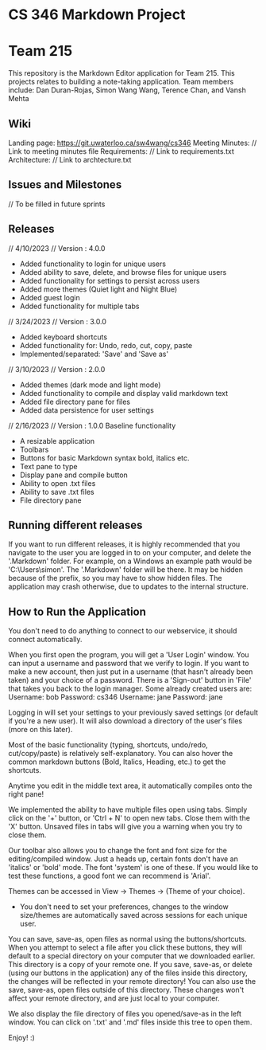 # CS 346 Markdown Project 
# Team 215

This repository is the Markdown Editor application for Team 215. This projects relates to building a note-taking application.
Team members include: Dan Duran-Rojas, Simon Wang Wang, Terence Chan, and Vansh Mehta

## Wiki
Landing page: https://git.uwaterloo.ca/sw4wang/cs346
Meeting Minutes: // Link to meeting minutes file
Requirements: // Link to requirements.txt
Architecture: // Link to archtecture.txt

## Issues and Milestones
// To be filled in future sprints

## Releases
// 4/10/2023
// Version : 4.0.0
- Added functionality to login for unique users
- Added ability to save, delete, and browse files for unique users
- Added functionality for settings to persist across users
- Added more themes (Quiet light and Night Blue)
- Added guest login
- Added functionality for multiple tabs

// 3/24/2023
// Version : 3.0.0
- Added keyboard shortcuts
- Added functionality for: Undo, redo, cut, copy, paste
- Implemented/separated: 'Save' and 'Save as'

// 3/10/2023
// Version : 2.0.0
- Added themes (dark mode and light mode)
- Added functionality to compile and display valid markdown text
- Added file directory pane for files
- Added data persistence for user settings


// 2/16/2023
// Version : 1.0.0
Baseline functionality
- A resizable application
- Toolbars
- Buttons for basic Markdown syntax bold, italics etc.
- Text pane to type
- Display pane and compile button
- Ability to open .txt files
- Ability to save .txt files
- File directory pane

## Running different releases
If you want to run different releases, it is highly recommended that you navigate to the user you are logged in to on
your computer, and delete the '.Markdown' folder. For example, on a Windows an example path would be 'C:\Users\simon'.
The '.Markdown' folder will be there. It may be hidden because of the prefix, so you may have to show hidden files.
The application may crash otherwise, due to updates to the internal structure. 

## How to Run the Application
You don't need to do anything to connect to our webservice, it should connect automatically.

When you first open the program, you will get a 'User Login' window. You can input a username and password that we
verify to login. If you want to make a new account, then just put in a username (that hasn't already been taken) and
your choice of a password. There is a 'Sign-out' button in 'File' that takes you back to the login manager.
Some already created users are:
Username: bob
Password: cs346
Username: jane
Password: jane

Logging in will set your settings to your previously saved settings (or default if you're a new user).
It will also download a directory of the user's files (more on this later).

Most of the basic functionality (typing, shortcuts, undo/redo, cut/copy/paste) is relatively self-explanatory. You can
also hover the common markdown buttons (Bold, Italics, Heading, etc.) to get the shortcuts. 

Anytime you edit in the middle text area, it automatically compiles onto the right pane!

We implemented the ability to have multiple files open using tabs. Simply click on the '+' button, or 'Ctrl + N' to
open new tabs. Close them with the 'X' button. Unsaved files in tabs will give you a warning when you try to close them.

Our toolbar also allows you to change the font and font size for the editing/compiled window. Just a heads up, certain
fonts don't have an 'italics' or 'bold' mode. The font 'system' is one of these. If you would like to test these
functions, a good font we can recommend is 'Arial'.

Themes can be accessed in View -> Themes -> (Theme of your choice).
 - You don't need to set your preferences, changes to the window size/themes are automatically saved across sessions
 for each unique user.

You can save, save-as, open files as normal using the buttons/shortcuts. When you attempt to select a file after you
click these buttons, they will default to a special directory on your computer that we downloaded earlier. This
directory is a copy of your remote one. If you save, save-as, or delete (using our buttons in the application) any of the
files inside this directory, the changes will be reflected in your remote directory! You can also use the save,
save-as, open files outside of this directory. These changes won't affect your remote directory, and are just local to
your computer.

We also display the file directory of files you opened/save-as in the left window. You can click on '.txt' and '.md'
files inside this tree to open them.

Enjoy! :)
